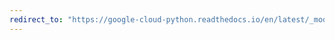 ```yaml
---
redirect_to: "https://google-cloud-python.readthedocs.io/en/latest/_modules/google/cloud/language_v1beta2/gapic/language_service_client.html"
---
```

